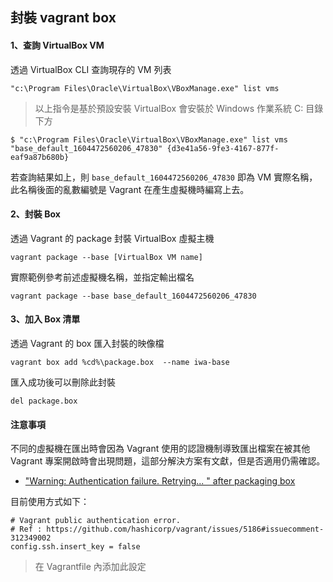 ## 封裝 vagrant box

#### 1、查詢 VirtualBox VM

透過 VirtualBox CLI 查詢現存的 VM 列表

```
"c:\Program Files\Oracle\VirtualBox\VBoxManage.exe" list vms
```
> 以上指令是基於預設安裝 VirtualBox 會安裝於 Windows 作業系統 C: 目錄下方

```
$ "c:\Program Files\Oracle\VirtualBox\VBoxManage.exe" list vms
"base_default_1604472560206_47830" {d3e41a56-9fe3-4167-877f-eaf9a87b680b}
```

若查詢結果如上，則 ```base_default_1604472560206_47830``` 即為 VM 實際名稱，此名稱後面的亂數編號是 Vagrant 在產生虛擬機時編寫上去。

#### 2、封裝 Box

透過 Vagrant 的 package 封裝 VirtualBox 虛擬主機

```
vagrant package --base [VirtualBox VM name]
```

實際範例參考前述虛擬機名稱，並指定輸出檔名

```
vagrant package --base base_default_1604472560206_47830
```

#### 3、加入 Box 清單

透過 Vagrant 的 box 匯入封裝的映像檔

```
vagrant box add %cd%\package.box  --name iwa-base
```

匯入成功後可以刪除此封裝

```
del package.box
```

#### 注意事項

不同的虛擬機在匯出時會因為 Vagrant 使用的認證機制導致匯出檔案在被其他 Vagrant 專案開啟時會出現問題，這部分解決方案有文獻，但是否適用仍需確認。

+ ["Warning: Authentication failure. Retrying... " after packaging box](https://github.com/hashicorp/vagrant/issues/5186#issuecomment-312349002)

目前使用方式如下：
```
# Vagrant public authentication error.
# Ref : https://github.com/hashicorp/vagrant/issues/5186#issuecomment-312349002
config.ssh.insert_key = false
```
> 在 Vagrantfile 內添加此設定
